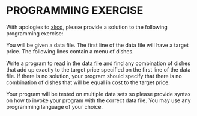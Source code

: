 # PROGRAMMING EXERCISE

With apologies to [xkcd](http://xkcd.com/), please provide a solution to the following programming exercise:

You will be given a data file. The first line of the data file will have a target price. The following lines contain a menu of dishes.

Write a program to read in the [data file](data_files/menu.txt) and find any combination of dishes that add up exactly to the target price specified on the first line of the data file. If there is no solution, your program should specify that there is no combination of dishes that will be equal in cost to the target price.

Your program will be tested on multiple data sets so please provide syntax on how to invoke your program with the correct data file. You may use any programming language of your choice.
